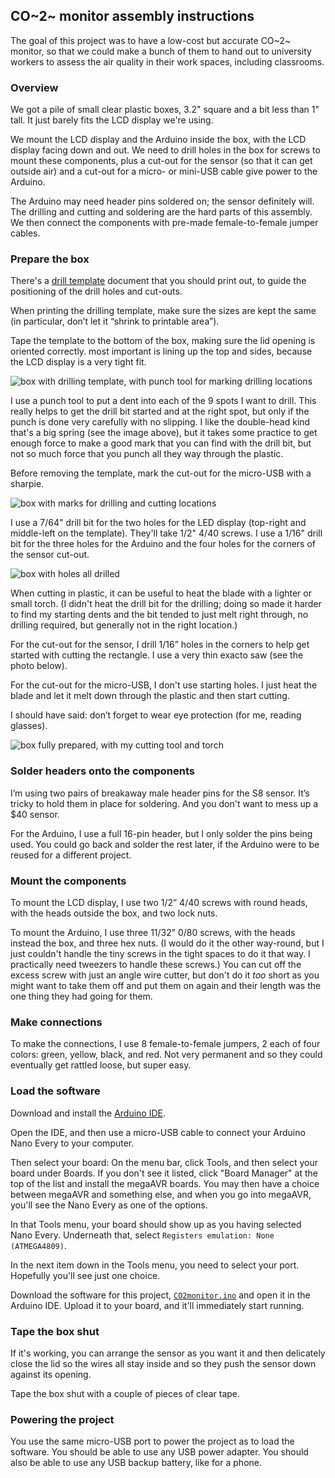## CO~2~ monitor assembly instructions

The goal of this project was to have a low-cost but accurate CO~2~ monitor, so
that we could make a bunch of them to hand out to university workers
to assess the air quality in their work spaces, including classrooms.

### Overview

We got a pile of small clear plastic boxes, 3.2" square and a bit less
than 1" tall. It just barely fits the LCD display we're using.

We mount the LCD display and the Arduino inside the box, with the LCD
display facing down and out. We need to drill holes in the box for
screws to mount these components, plus a cut-out for the sensor (so
that it can get outside air) and a cut-out for a micro- or mini-USB
cable give power to the Arduino.

The Arduino may need header pins soldered on; the sensor definitely
will. The drilling and cutting and soldering are the hard parts of
this assembly. We then connect the components with pre-made
female-to-female jumper cables.


### Prepare the box

There's a [drill
template](DrillTemplate/co2_monitor_drill_template.pdf) document
that you should print out, to guide the positioning of the drill holes
and cut-outs.

When printing the drilling template, make sure the sizes are kept the
same (in particular, don’t let it “shrink to printable area”).

Tape the template to the bottom of the box, making sure the lid
opening is oriented correctly. most important is lining up the top and
sides, because the LCD display is a very tight fit.

![box with drilling template, with punch tool for marking drilling locations](https://karlduino.org/CO2monitor/docs/pics/01_with_template.jpg)

I use a punch tool to put a dent into each of the 9 spots I want to
drill. This really helps to get the drill bit started and at the right
spot, but only if the punch is done very carefully with no slipping. I
like the double-head kind that's a big spring (see the image above),
but it takes some practice to get enough force to make a good mark
that you can find with the drill bit, but not so much force that you
punch all they way through the plastic.

Before removing the template, mark the cut-out for the micro-USB with
a sharpie.

![box with marks for drilling and cutting locations](https://karlduino.org/CO2monitor/docs/pics/02_with_marks.jpg)

I use a 7/64" drill bit for the two holes for the LED display
(top-right and middle-left on the template). They'll take 1/2" 4/40
screws. I use a 1/16" drill bit for the three holes for the Arduino
and the four holes for the corners of the sensor cut-out.

![box with holes all drilled](https://karlduino.org/CO2monitor/docs/pics/03_drilled.jpg)

When cutting in plastic, it can be useful to heat the blade with a
lighter or small torch. (I didn't heat the drill bit for the drilling;
doing so made it harder to find my starting dents and the bit tended
to just melt right through, no drilling required, but generally not in
the right location.)

For the cut-out for the sensor, I drill 1/16” holes in the corners to
help get started with cutting the rectangle. I use a very thin exacto
saw (see the photo below).

For the cut-out for the micro-USB, I don't use starting holes. I just
heat the blade and let it melt down through the plastic and then start
cutting.

I should have said: don’t forget to wear eye protection (for me,
reading glasses).

![box fully prepared, with my cutting tool and torch](https://karlduino.org/CO2monitor/docs/pics/04_holes_cut.jpg)


### Solder headers onto the components

I’m using two pairs of breakaway male header pins for the S8 sensor.
It’s tricky to hold them in place for soldering. And you don't want to
mess up a $40 sensor.

For the Arduino, I use a full 16-pin header, but I only solder the
pins being used. You could go back and solder the rest later, if the
Arduino were to be reused for a different project.



### Mount the components

To mount the LCD display, I use two 1/2” 4/40 screws with round heads,
with the heads outside the box, and two lock nuts.

To mount the Arduino, I use three 11/32” 0/80 screws, with the heads
instead the box, and three hex nuts. (I would do it the other
way-round, but I just couldn't handle the tiny screws in the tight
spaces to do it that way. I practically need tweezers to handle
these screws.) You can cut off the excess screw with just an angle
wire cutter, but don't do it _too_ short as you might want to take
them off and put them on again and their length was the one thing they
had going for them.



### Make connections

To make the connections, I use 8 female-to-female jumpers, 2 each of
four colors: green, yellow, black, and red. Not very permanent and so
they could eventually get rattled loose, but super easy.



### Load the software

Download and install the [Arduino
IDE](https://www.arduino.cc/en/software).

Open the IDE, and then use a micro-USB cable to connect your Arduino
Nano Every to your computer.

Then select your board: On the menu bar, click Tools, and then
select your board under Boards. If you don't see it listed, click
"Board Manager" at the top of the list and install the megaAVR boards.
You may then have a choice between megaAVR and something else, and
when you go into megaAVR, you'll see the Nano Every as one of the
options.

In that Tools menu, your board should show up as you having selected
Nano Every. Underneath that, select `Registers emulation: None
(ATMEGA4809)`.

In the next item down in the Tools menu, you need to select your port.
Hopefully you'll see just one choice.

Download the software for this project,
[`CO2monitor.ino`](https://raw.githubusercontent.com/karlduino/CO2monitor/main/CO2monitor.ino)
and open it in the Arduino IDE. Upload it to your board, and it'll
immediately start running.


### Tape the box shut

If it's working, you can arrange the sensor as you want it and then
delicately close the lid so the wires all stay inside and so they push
the sensor down against its opening.

Tape the box shut with a couple of pieces of clear tape.


### Powering the project

You use the same micro-USB port to power the project as to load the
software. You should be able to use any USB power adapter. You should
also be able to use any USB backup battery, like for a phone.
